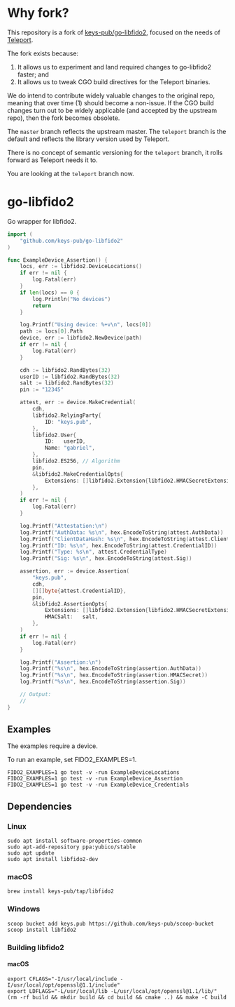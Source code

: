 # Why fork?

This repository is a fork of
[keys-pub/go-libfido2](https://github.com/keys-pub/go-libfido2/), focused on the
needs of [Teleport](https://github.com/gravitational/teleport).

The fork exists because:

1. It allows us to experiment and land required changes to go-libfido2 faster;
   and
2. It allows us to tweak CGO build directives for the Teleport binaries.

We do intend to contribute widely valuable changes to the original repo, meaning
that over time (1) should become a non-issue. If the CGO build changes turn out
to be widely applicable (and accepted by the upstream repo), then the fork
becomes obsolete.

The `master` branch reflects the upstream master.
The `teleport` branch is the default and reflects the library version used by
Teleport.

There is no concept of semantic versioning for the `teleport` branch, it rolls
forward as Teleport needs it to.

You are looking at the `teleport` branch now.

# go-libfido2

Go wrapper for libfido2.

```go
import (
    "github.com/keys-pub/go-libfido2"
)

func ExampleDevice_Assertion() {
    locs, err := libfido2.DeviceLocations()
    if err != nil {
        log.Fatal(err)
    }
    if len(locs) == 0 {
        log.Println("No devices")
        return
    }

    log.Printf("Using device: %+v\n", locs[0])
    path := locs[0].Path
    device, err := libfido2.NewDevice(path)
    if err != nil {
        log.Fatal(err)
    }

    cdh := libfido2.RandBytes(32)
    userID := libfido2.RandBytes(32)
    salt := libfido2.RandBytes(32)
    pin := "12345"

    attest, err := device.MakeCredential(
        cdh,
        libfido2.RelyingParty{
            ID: "keys.pub",
        },
        libfido2.User{
            ID:   userID,
            Name: "gabriel",
        },
        libfido2.ES256, // Algorithm
        pin,
        &libfido2.MakeCredentialOpts{
            Extensions: []libfido2.Extension{libfido2.HMACSecretExtension},
        },
    )
    if err != nil {
        log.Fatal(err)
    }

    log.Printf("Attestation:\n")
    log.Printf("AuthData: %s\n", hex.EncodeToString(attest.AuthData))
    log.Printf("ClientDataHash: %s\n", hex.EncodeToString(attest.ClientDataHash))
    log.Printf("ID: %s\n", hex.EncodeToString(attest.CredentialID))
    log.Printf("Type: %s\n", attest.CredentialType)
    log.Printf("Sig: %s\n", hex.EncodeToString(attest.Sig))

    assertion, err := device.Assertion(
        "keys.pub",
        cdh,
        [][]byte{attest.CredentialID},
        pin,
        &libfido2.AssertionOpts{
            Extensions: []libfido2.Extension{libfido2.HMACSecretExtension},
            HMACSalt:   salt,
        },
    )
    if err != nil {
        log.Fatal(err)
    }

    log.Printf("Assertion:\n")
    log.Printf("%s\n", hex.EncodeToString(assertion.AuthData))
    log.Printf("%s\n", hex.EncodeToString(assertion.HMACSecret))
    log.Printf("%s\n", hex.EncodeToString(assertion.Sig))

    // Output:
    //
}
```

## Examples

The examples require a device.

To run an example, set FIDO2_EXAMPLES=1.

```shell
FIDO2_EXAMPLES=1 go test -v -run ExampleDeviceLocations
FIDO2_EXAMPLES=1 go test -v -run ExampleDevice_Assertion
FIDO2_EXAMPLES=1 go test -v -run ExampleDevice_Credentials
```

## Dependencies

### Linux

```shell
sudo apt install software-properties-common
sudo apt-add-repository ppa:yubico/stable
sudo apt update
sudo apt install libfido2-dev
```

### macOS

```shell
brew install keys-pub/tap/libfido2
```

### Windows

```shell
scoop bucket add keys.pub https://github.com/keys-pub/scoop-bucket
scoop install libfido2
```


### Building libfido2

#### macOS

```shell
export CFLAGS="-I/usr/local/include -I/usr/local/opt/openssl@1.1/include"
export LDFLAGS="-L/usr/local/lib -L/usr/local/opt/openssl@1.1/lib/"
(rm -rf build && mkdir build && cd build && cmake ..) && make -C build
```
